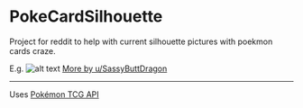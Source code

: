 # PokeCardSilhouette

Project for reddit to help with current silhouette pictures with poekmon cards craze.

E.g. 
![alt text](https://i.imgur.com/y28Z2Nk.jpg "Logo Title Text 1")
[More by u/SassyButtDragon](https://www.reddit.com/r/pokemon/comments/7y95m7/after_we_posted_our_original_blastoise_silhouette/?st=jfd9armd&sh=29511378)


---
Uses [Pokémon TCG API](https://pokemontcg.io/)